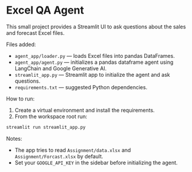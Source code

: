 # Excel QA Agent

This small project provides a Streamlit UI to ask questions about the sales and forecast Excel files.

Files added:
- `agent_app/loader.py` — loads Excel files into pandas DataFrames.
- `agent_app/agent.py` — initializes a pandas dataframe agent using LangChain and Google Generative AI.
- `streamlit_app.py` — Streamlit app to initialize the agent and ask questions.
- `requirements.txt` — suggested Python dependencies.

How to run:
1. Create a virtual environment and install the requirements.
2. From the workspace root run:

```bash
streamlit run streamlit_app.py
```

Notes:
- The app tries to read `Assignment/data.xlsx` and `Assignment/Forcast.xlsx` by default.
- Set your `GOOGLE_API_KEY` in the sidebar before initializing the agent.
